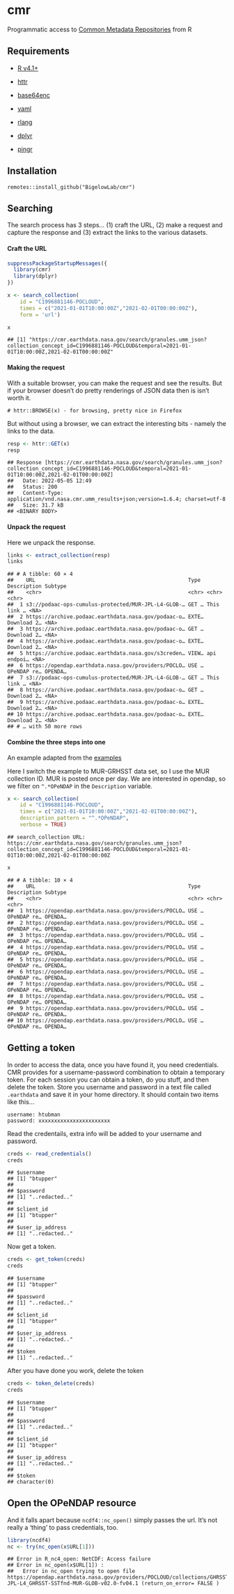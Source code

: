 cmr
================

Programmatic access to [Common Metadata
Repositories](https://wiki.earthdata.nasa.gov/display/CMR/Common+Metadata+Repository+Home)
from R

## Requirements

-   [R v4.1+](https://www.r-project.org/)

-   [httr](https://CRAN.R-project.org/package=httr)

-   [base64enc](https://CRAN.R-project.org/package=base64enc)

-   [yaml](https://CRAN.R-project.org/package=yaml)

-   [rlang](https://CRAN.R-project.org/package=rlang)

-   [dplyr](https://CRAN.R-project.org/package=dplyr)

-   [pingr](https://CRAN.R-project.org/package=pingr)

## Installation

    remotes::install_github("BigelowLab/cmr")

## Searching

The search process has 3 steps… (1) craft the URL, (2) make a request
and capture the response and (3) extract the links to the various
datasets.

#### Craft the URL

``` r
suppressPackageStartupMessages({
  library(cmr)
  library(dplyr)
})

x <- search_collection(
    id = "C1996881146-POCLOUD",
    times = c("2021-01-01T10:00:00Z","2021-02-01T00:00:00Z"),
    form = 'url')

x
```

    ## [1] "https://cmr.earthdata.nasa.gov/search/granules.umm_json?collection_concept_id=C1996881146-POCLOUD&temporal=2021-01-01T10:00:00Z,2021-02-01T00:00:00Z"

#### Making the request

With a suitable browser, you can make the request and see the results.
But if your browser doesn’t do pretty renderings of JSON data then is
isn’t worth it.

    # httr::BROWSE(x) - for browsing, pretty nice in Firefox

But without using a browser, we can extract the interesting bits -
namely the links to the data.

``` r
resp <- httr::GET(x)
resp
```

    ## Response [https://cmr.earthdata.nasa.gov/search/granules.umm_json?collection_concept_id=C1996881146-POCLOUD&temporal=2021-01-01T10:00:00Z,2021-02-01T00:00:00Z]
    ##   Date: 2022-05-05 12:49
    ##   Status: 200
    ##   Content-Type: application/vnd.nasa.cmr.umm_results+json;version=1.6.4; charset=utf-8
    ##   Size: 31.7 kB
    ## <BINARY BODY>

#### Unpack the request

Here we unpack the response.

``` r
links <- extract_collection(resp)
links
```

    ## # A tibble: 60 × 4
    ##    URL                                                 Type  Description Subtype
    ##    <chr>                                               <chr> <chr>       <chr>  
    ##  1 s3://podaac-ops-cumulus-protected/MUR-JPL-L4-GLOB-… GET … This link … <NA>   
    ##  2 https://archive.podaac.earthdata.nasa.gov/podaac-o… EXTE… Download 2… <NA>   
    ##  3 https://archive.podaac.earthdata.nasa.gov/podaac-o… GET … Download 2… <NA>   
    ##  4 https://archive.podaac.earthdata.nasa.gov/podaac-o… EXTE… Download 2… <NA>   
    ##  5 https://archive.podaac.earthdata.nasa.gov/s3creden… VIEW… api endpoi… <NA>   
    ##  6 https://opendap.earthdata.nasa.gov/providers/POCLO… USE … OPeNDAP re… OPENDA…
    ##  7 s3://podaac-ops-cumulus-protected/MUR-JPL-L4-GLOB-… GET … This link … <NA>   
    ##  8 https://archive.podaac.earthdata.nasa.gov/podaac-o… GET … Download 2… <NA>   
    ##  9 https://archive.podaac.earthdata.nasa.gov/podaac-o… EXTE… Download 2… <NA>   
    ## 10 https://archive.podaac.earthdata.nasa.gov/podaac-o… EXTE… Download 2… <NA>   
    ## # … with 50 more rows

#### Combine the three steps into one

An example adapted from the
[examples](https://cmr.earthdata.nasa.gov/search/site/docs/search/api.html#general-request-details)

Here I switch the example to MUR-GRHSST data set, so I use the MUR
collection ID. MUR is posted once per day. We are interested in opendap,
so we filter on `^.*OPeNDAP` in the `Description` variable.

``` r
x <- search_collection(
    id = "C1996881146-POCLOUD",
    times = c("2021-01-01T10:00:00Z","2021-02-01T00:00:00Z"),
    description_pattern = "^.*OPeNDAP",
    verbose = TRUE) 
```

    ## search_collection URL: https://cmr.earthdata.nasa.gov/search/granules.umm_json?collection_concept_id=C1996881146-POCLOUD&temporal=2021-01-01T10:00:00Z,2021-02-01T00:00:00Z

``` r
x
```

    ## # A tibble: 10 × 4
    ##    URL                                                 Type  Description Subtype
    ##    <chr>                                               <chr> <chr>       <chr>  
    ##  1 https://opendap.earthdata.nasa.gov/providers/POCLO… USE … OPeNDAP re… OPENDA…
    ##  2 https://opendap.earthdata.nasa.gov/providers/POCLO… USE … OPeNDAP re… OPENDA…
    ##  3 https://opendap.earthdata.nasa.gov/providers/POCLO… USE … OPeNDAP re… OPENDA…
    ##  4 https://opendap.earthdata.nasa.gov/providers/POCLO… USE … OPeNDAP re… OPENDA…
    ##  5 https://opendap.earthdata.nasa.gov/providers/POCLO… USE … OPeNDAP re… OPENDA…
    ##  6 https://opendap.earthdata.nasa.gov/providers/POCLO… USE … OPeNDAP re… OPENDA…
    ##  7 https://opendap.earthdata.nasa.gov/providers/POCLO… USE … OPeNDAP re… OPENDA…
    ##  8 https://opendap.earthdata.nasa.gov/providers/POCLO… USE … OPeNDAP re… OPENDA…
    ##  9 https://opendap.earthdata.nasa.gov/providers/POCLO… USE … OPeNDAP re… OPENDA…
    ## 10 https://opendap.earthdata.nasa.gov/providers/POCLO… USE … OPeNDAP re… OPENDA…

## Getting a token

In order to access the data, once you have found it, you need
credentials. CMR provides for a username-password combination to obtain
a temporary token. For each session you can obtain a token, do you
stuff, and then delete the token. Store you username and password in a
text file called `.earthdata` and save it in your home directory. It
should contain two items like this…

    username: htubman
    password: xxxxxxxxxxxxxxxxxxxxxxx

Read the credentails, extra info will be added to your username and
password.

``` r
creds <- read_credentials()
creds
```

    ## $username
    ## [1] "btupper"
    ## 
    ## $password
    ## [1] "..redacted.."
    ## 
    ## $client_id
    ## [1] "btupper"
    ## 
    ## $user_ip_address
    ## [1] "..redacted.."

Now get a token.

``` r
creds <- get_token(creds)
creds
```

    ## $username
    ## [1] "btupper"
    ## 
    ## $password
    ## [1] "..redacted.."
    ## 
    ## $client_id
    ## [1] "btupper"
    ## 
    ## $user_ip_address
    ## [1] "..redacted.."
    ## 
    ## $token
    ## [1] "..redacted.."

After you have done you work, delete the token

``` r
creds <- token_delete(creds)
creds
```

    ## $username
    ## [1] "btupper"
    ## 
    ## $password
    ## [1] "..redacted.."
    ## 
    ## $client_id
    ## [1] "btupper"
    ## 
    ## $user_ip_address
    ## [1] "..redacted.."
    ## 
    ## $token
    ## character(0)

## Open the OPeNDAP resource

And it falls apart because `ncdf4::nc_open()` simply passes the url.
It’s not really a ‘thing’ to pass credentials, too.

``` r
library(ncdf4)
nc <- try(nc_open(x$URL[1]))
```

    ## Error in R_nc4_open: NetCDF: Access failure
    ## Error in nc_open(x$URL[1]) : 
    ##   Error in nc_open trying to open file https://opendap.earthdata.nasa.gov/providers/POCLOUD/collections/GHRSST%20Level%204%20MUR%20Global%20Foundation%20Sea%20Surface%20Temperature%20Analysis%20(v4.1)/granules/20210101090000-JPL-L4_GHRSST-SSTfnd-MUR-GLOB-v02.0-fv04.1 (return_on_error= FALSE )
